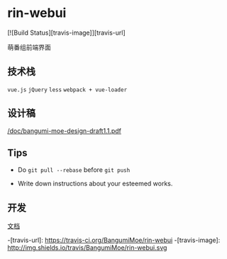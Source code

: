 # rin-webui

[![Build Status][travis-image]][travis-url]

萌番组前端界面

## 技术栈

`vue.js` `jQuery` `less` `webpack + vue-loader`

## 设计稿

[/doc/bangumi-moe-design-draft1.1.pdf](/doc/bangumi-moe-design-draft1.1.pdf)

## Tips

* Do `git pull --rebase` before `git push`

* Write down instructions about your esteemed works.

## 开发

[文档](https://github.com/BangumiMoe/rin-webui/wiki/DEV)

 -[travis-url]: https://travis-ci.org/BangumiMoe/rin-webui
 -[travis-image]: http://img.shields.io/travis/BangumiMoe/rin-webui.svg
